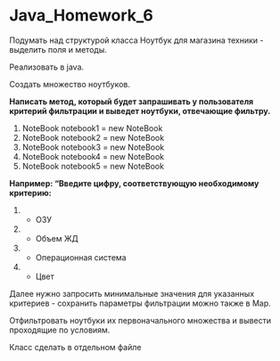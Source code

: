 # Java_Homework_6

Подумать над структурой класса Ноутбук для магазина техники - выделить поля и методы. 

Реализовать в java.

Создать множество ноутбуков.

**Написать метод, который будет запрашивать у пользователя критерий фильтрации и выведет ноутбуки, отвечающие фильтру.**

1. NoteBook notebook1 = new NoteBook
2. NoteBook notebook2 = new NoteBook
3. NoteBook notebook3 = new NoteBook
4. NoteBook notebook4 = new NoteBook
5. NoteBook notebook5 = new NoteBook

**Например: “Введите цифру, соответствующую необходимому критерию:**
1. - ОЗУ
2. - Объем ЖД
3. - Операционная система
4. - Цвет

Далее нужно запросить минимальные значения для указанных критериев - сохранить параметры фильтрации можно также в Map.

Отфильтровать ноутбуки их первоначального множества и вывести проходящие по условиям.

Класс сделать в отдельном файле
